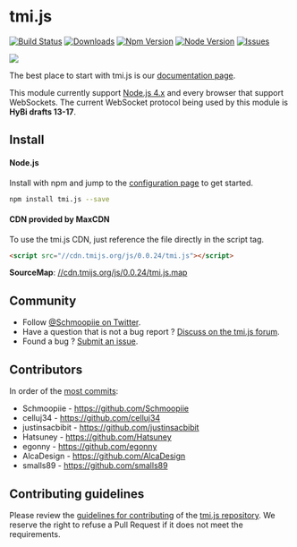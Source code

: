 # tmi.js
[![Build Status](https://secure.travis-ci.org/Schmoopiie/tmi.js.png?branch=master)](https://travis-ci.org/Schmoopiie/tmi.js) [![Downloads](http://img.shields.io/npm/dm/tmi.js.svg?style=flat)](https://www.npmjs.org/package/tmi.js) [![Npm Version](http://img.shields.io/npm/v/tmi.js.svg?style=flat)](https://www.npmjs.org/package/tmi.js) [![Node Version](https://img.shields.io/node/v/tmi.js.svg?style=flat)](https://www.npmjs.org/package/tmi.js) [![Issues](http://img.shields.io/github/issues/Schmoopiie/tmi.js.svg?style=flat)](https://github.com/Schmoopiie/tmi.js/issues)

![](http://i.imgur.com/vsdO7N5.png)

The best place to start with tmi.js is our [documentation page](http://www.tmijs.org/docs/).

This module currently support [Node.js 4.x](https://nodejs.org/en/download/) and every browser that support WebSockets. The current WebSocket protocol being used by this module is **HyBi drafts 13-17**.

## Install

#### Node.js

Install with npm and jump to the [configuration page](http://www.tmijs.org/docs/Configuration.html) to get started.

~~~ bash
npm install tmi.js --save
~~~

#### CDN provided by MaxCDN

To use the tmi.js CDN, just reference the file directly in the script tag.

~~~ html
<script src="//cdn.tmijs.org/js/0.0.24/tmi.js"></script>
~~~

**SourceMap**: [//cdn.tmijs.org/js/0.0.24/tmi.js.map](//cdn.tmijs.org/js/0.0.24/tmi.js.map)

## Community

- Follow [@Schmoopiie on Twitter](https://twitter.com/Schmoopiie).
- Have a question that is not a bug report ? [Discuss on the tmi.js forum](http://www.tmijs.org/forums/).
- Found a bug ? [Submit an issue](https://github.com/Schmoopiie/tmi.js/issues/new).

## Contributors

In order of the [most commits](https://github.com/Schmoopiie/tmi.js/graphs/contributors):

- Schmoopiie - https://github.com/Schmoopiie
- celluj34 - https://github.com/celluj34
- justinsacbibit - https://github.com/justinsacbibit
- Hatsuney - https://github.com/Hatsuney
- egonny - https://github.com/egonny
- AlcaDesign - https://github.com/AlcaDesign
- smalls89 - https://github.com/smalls89

## Contributing guidelines

Please review the [guidelines for contributing](https://github.com/Schmoopiie/tmi.js/blob/master/CONTRIBUTING.md) of the [tmi.js repository](https://github.com/Schmoopiie/tmi.js). We reserve the right to refuse a Pull Request if it does not meet the requirements.

